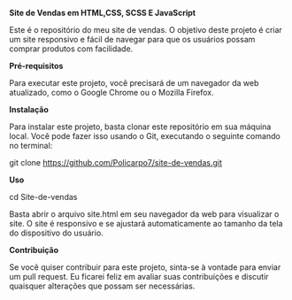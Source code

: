 **Site de Vendas em HTML,CSS, SCSS E JavaScript**

Este é o repositório do meu site de vendas. O objetivo deste projeto é criar um site responsivo e fácil de navegar para que os usuários possam comprar produtos com facilidade.

**Pré-requisitos**

Para executar este projeto, você precisará de um navegador da web atualizado, como o Google Chrome ou o Mozilla Firefox.

**Instalação**

Para instalar este projeto, basta clonar este repositório em sua máquina local. Você pode fazer isso usando o Git, executando o seguinte comando no terminal:

git clone https://github.com/Policarpo7/site-de-vendas.git

**Uso**

cd Site-de-vendas

Basta abrir o arquivo site.html em seu navegador da web para visualizar o site. O site é responsivo e se ajustará automaticamente ao tamanho da tela do dispositivo do usuário.

**Contribuição**

Se você quiser contribuir para este projeto, sinta-se à vontade para enviar um pull request. Eu ficarei feliz em avaliar suas contribuições e discutir quaisquer alterações que possam ser necessárias.

